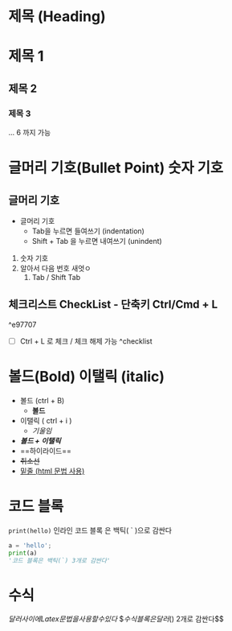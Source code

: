 # 제목 (Heading)
# 제목 1
## 제목 2
### 제목 3
... 6 까지 가능
# 글머리 기호(Bullet Point) 숫자 기호
## 글머리 기호
- 글머리 기호
	- Tab을 누르면 들여쓰기 (indentation)
	- Shift + Tab 을 누르면 내여쓰기 (unindent)
1. 숫자 기호
2. 알아서 다음 번호 새엇ㅇ
	1. Tab / Shift Tab

## 체크리스트 CheckList - 단축키 Ctrl/Cmd + L 

^e97707

 - [ ] Ctrl + L 로 체크 / 체크 해제 가능 ^checklist
# 볼드(Bold) 이탤릭 (italic)
 - 볼드 (ctrl + B)
	 - **볼드**
- 이탤릭 ( ctrl + i )
	- *기울임*
- ***볼드 + 이탤릭***
- ==하이라이드==
- ~~취소선~~
- <u>밑줄 (html 문법 사용) </u>
# 코드 블록
`print(hello)`
인라인 코드 블록 은 백틱( \` )으로 감싼다
```python
a = 'hello';
print(a)
'코드 블록은 백틱(`) 3개로 감싼다'
```

# 수식
$달러 사이에 Latex 문법을 사용할 수 있다$
$$수식블록은 달러($) 2개로 감싼다$$